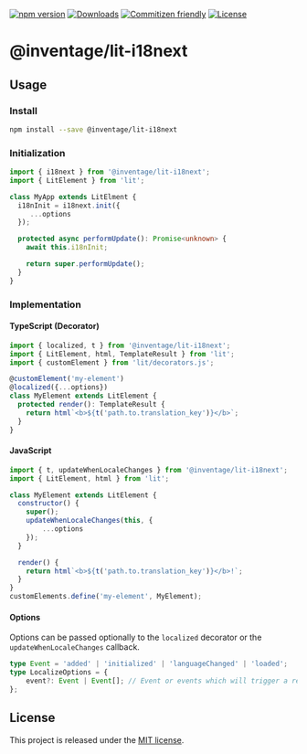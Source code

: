 [![npm version](https://img.shields.io/npm/v/@inventage%2Flit-i18next.svg)](https://www.npmjs.com/package/@inventage/lit-i18next)
[![Downloads](http://img.shields.io/npm/dm/@inventage%2Flit-i18next.svg)](https://www.npmjs.com/package/@inventage/lit-i18next)
[![Commitizen friendly](https://img.shields.io/badge/commitizen-friendly-brightgreen.svg)](http://commitizen.github.io/cz-cli/)
[![License](https://img.shields.io/github/license/inventage/lit-i18next.svg)](https://github.com/inventage/lit-i18next/blob/master/LICENSE)

# @inventage/lit-i18next

## Usage

### Install
```bash
npm install --save @inventage/lit-i18next
```
### Initialization

```typescript
import { i18next } from '@inventage/lit-i18next';
import { LitElement } from 'lit';

class MyApp extends LitElment {
  i18nInit = i18next.init({
     ...options
  });

  protected async performUpdate(): Promise<unknown> {
    await this.i18nInit;

    return super.performUpdate();
  }
}
```

### Implementation

#### TypeScript (Decorator)

```typescript
import { localized, t } from '@inventage/lit-i18next';
import { LitElement, html, TemplateResult } from 'lit';
import { customElement } from 'lit/decorators.js';

@customElement('my-element')
@localized({...options})
class MyElement extends LitElement {
  protected render(): TemplateResult {
    return html`<b>${t('path.to.translation_key')}</b>`;
  }
}
```

#### JavaScript

```javascript
import { t, updateWhenLocaleChanges } from '@inventage/lit-i18next';
import { LitElement, html } from 'lit';

class MyElement extends LitElement {
  constructor() {
    super();
    updateWhenLocaleChanges(this, {
        ...options
    });
  }

  render() {
    return html`<b>${t('path.to.translation_key')}</b>!`;
  }
}
customElements.define('my-element', MyElement);
```

#### Options
Options can be passed optionally to the `localized` decorator or the `updateWhenLocaleChanges` callback.
```ts
type Event = 'added' | 'initialized' | 'languageChanged' | 'loaded';
type LocalizeOptions = {
    event?: Event | Event[]; // Event or events which will trigger a rerender
};
```


## License

This project is released under the [MIT license](LICENSE).
